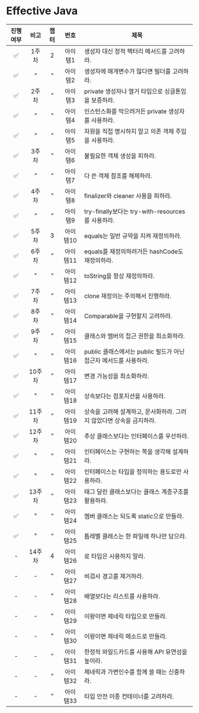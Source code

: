 # Effective Java

| 진행여부 |  비고  | 챕터 |  번호   | 제목                                         |
|:----:|:----:|:--:|:-----:|--------------------------------------------|
|  ✅   | 1주차  | 2  | 아이템1  | 생성자 대신 정적 팩터리 메서드를 고려하라.                   |
|  ✅   |  “   | “  | 아이템2  | 생성자에 매개변수가 많다면 빌더를 고려하라.                   |
|  ✅   | 2주차  | “  | 아이템3  | private 생성자나 열거 타입으로 싱글톤임을 보증하라.           |
|  ✅   |  “   | “  | 아이템4  | 인스턴스화를 막으려거든 private 생성자를 사용하라.            |
|  ✅   |  “   | “  | 아이템5  | 자원을 직접 명시하지 말고 의존 객체 주입을 사용하라.             |
|  ✅   | 3주차  | “  | 아이템6  | 불필요한 객체 생성을 피하라.                           |
|  ✅   |  “   | “  | 아이템7  | 다 쓴 객체 참조를 해제하라.                           |
|  ✅   | 4주차  | “  | 아이템8  | finalizer와 cleaner 사용을 피하라.                |
|  ✅   |  “   | “  | 아이템9  | try-finally보다는 try-with-resources를 사용하라.   |
|  ✅   | 5주차  | 3  | 아이템10 | equals는 일반 규약을 지켜 재정의하라.                   |
|  ✅   | 6주차  | “  | 아이템11 | equals를 재정의하려거든 hashCode도 재정의하라.           |
|  ✅   |  "   | “  | 아이템12 | toString을 항상 재정의하라.                        |
|  ✅   | 7주차  | “  | 아이템13 | clone 재정의는 주의해서 진행하라.                      |
|  ✅   | 8주차  | “  | 아이템14 | Comparable을 구현할지 고려하라.                     |
|  ✅   | 9주차  | “  | 아이템15 | 클래스와 멤버의 접근 권한을 최소화하라.                     |
|  ✅   |  "   | “  | 아이템16 | public 클래스에서는 public 필드가 아닌 접근자 메서드를 사용하라. |
|  ✅   | 10주차 | “  | 아이템17 | 변경 가능성을 최소화하라.                             |
|  ✅   |  "   | “  | 아이템18 | 상속보다는 컴포지션을 사용하라.                          |
|  ✅   | 11주차 | “  | 아이템19 | 상속을 고려해 설계하고, 문서화하라. 그러지 않았다면 상속을 금지하라.    |
|  ✅   | 12주차 | “  | 아이템20 | 추상 클래스보다는 인터페이스를 우선하라.                     |
|  ✅   |  "   | “  | 아이템21 | 인터페이스는 구현하는 쪽을 생각해 설계하라.                   |
|  ✅   |  "   | “  | 아이템22 | 인터페이스는 타입을 정의하는 용도로만 사용하라.                 |
|  ✅   | 13주차 | “  | 아이템23 | 태그 달린 클래스보다는 클래스 계층구조를 활용하라.               |
|  ✅   |  "   | “  | 아이템24 | 멤버 클래스는 되도록 static으로 만들라.                  |
|  ✅   |  "   | “  | 아이템25 | 톱레벨 클래스는 한 파일에 하나만 담으라.                    |
|  -   | 14주차 | 4  | 아이템26 | 로 타입은 사용하지 말라.                             |
|  -   |  -   | "  | 아이템27 | 비검사 경고를 제거하라.                              |
|  -   |  -   | "  | 아이템28 | 배열보다는 리스트를 사용하라.                           |
|  -   |  -   | "  | 아이템29 | 이왕이면 제네릭 타입으로 만들라.                         |
|  -   |  -   | "  | 아이템30 | 이왕이면 제네릭 메소드로 만들라.                         |
|  -   |  -   | "  | 아이템31 | 한정적 와일드카드를 사용해 API 유연성을 높이라.               |
|  -   |  -   | "  | 아이템32 | 제네릭과 가변인수를 함께 쓸 때는 신중하라.                   |
|  -   |  -   | "  | 아이템33 | 타입 안전 이종 컨테이너를 고려하라.                       |
